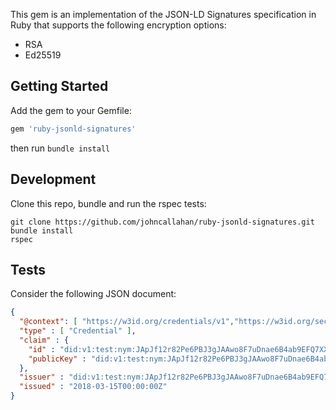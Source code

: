This gem is an implementation of the JSON-LD Signatures specification
in Ruby that supports the following encryption options:

* RSA
* Ed25519

Getting Started
---------------

Add the gem to your Gemfile:

```ruby
gem 'ruby-jsonld-signatures'
```

then run `bundle install`

Development
-----------

Clone this repo, bundle and run the rspec tests:

```shell
git clone https://github.com/johncallahan/ruby-jsonld-signatures.git
bundle install
rspec
```

Tests
-----

Consider the following JSON document:

```json
{
  "@context": [ "https://w3id.org/credentials/v1","https://w3id.org/security/v1"],
  "type" : [ "Credential" ],
  "claim" : {
    "id" : "did:v1:test:nym:JApJf12r82Pe6PBJ3gJAAwo8F7uDnae6B4ab9EFQ7XXk",
    "publicKey" : "did:v1:test:nym:JApJf12r82Pe6PBJ3gJAAwo8F7uDnae6B4ab9EFQ7XXk#authn-key-1"
  },
  "issuer" : "did:v1:test:nym:JApJf12r82Pe6PBJ3gJAAwo8F7uDnae6B4ab9EFQ7XXk",
  "issued" : "2018-03-15T00:00:00Z"
}
```
